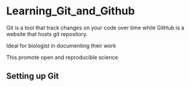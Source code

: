 # Learning_Git_and_Github
Git is a tool that track changes on your code over time while GitHub is a website that hosts git repository.


Ideal for biologist in documenting their work

This promote open and reproducible science 

## Setting up Git
